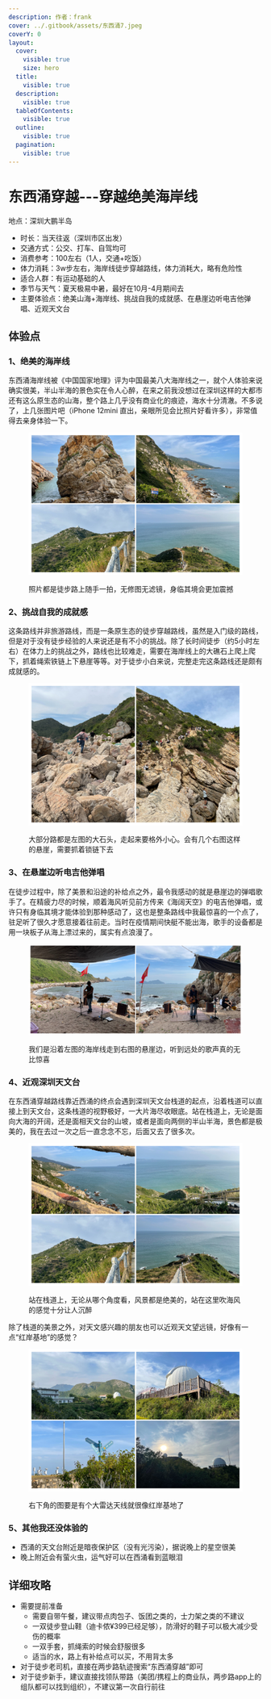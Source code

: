 ```yaml
---
description: 作者：frank
cover: ../.gitbook/assets/东西涌7.jpeg
coverY: 0
layout:
  cover:
    visible: true
    size: hero
  title:
    visible: true
  description:
    visible: true
  tableOfContents:
    visible: true
  outline:
    visible: true
  pagination:
    visible: true
---
```


# 东西涌穿越---穿越绝美海岸线

地点：深圳大鹏半岛

* 时长：当天往返（深圳市区出发）
* 交通方式：公交、打车、自驾均可
* 消费参考：100左右（1人，交通+吃饭）
* 体力消耗：3w步左右，海岸线徒步穿越路线，体力消耗大，略有危险性
* 适合人群：有运动基础的人
* 季节与天气：夏天极易中暑，最好在10月-4月期间去
* 主要体验点：绝美山海+海岸线、挑战自我的成就感、在悬崖边听电吉他弹唱、近观天文台

## 体验点

### 1、绝美的海岸线

东西涌海岸线被《中国国家地理》评为中国最美八大海岸线之一，就个人体验来说确实很美，半山半海的景色实在令人心醉，在来之前我没想过在深圳这样的大都市还有这么原生态的山海，整个路上几乎没有商业化的痕迹，海水十分清澈。不多说了，上几张图片吧（iPhone 12mini 直出，亲眼所见会比照片好看许多），非常值得去亲身体验一下。

<figure><img src="../.gitbook/assets/东西涌1.jpg" alt=""><figcaption><p>照片都是徒步路上随手一拍，无修图无滤镜，身临其境会更加震撼</p></figcaption></figure>

### 2、挑战自我的成就感

这条路线并非旅游路线，而是一条原生态的徒步穿越路线，虽然是入门级的路线，但是对于没有徒步经验的人来说还是有不小的挑战。除了长时间徒步（约5小时左右）在体力上的挑战之外，路线也比较难走，需要在海岸线上的大礁石上爬上爬下，抓着绳索铁链上下悬崖等等。对于徒步小白来说，完整走完这条路线还是颇有成就感的。

<figure><img src="../.gitbook/assets/东西涌3.jpg" alt=""><figcaption><p>大部分路都是左图的大石头，走起来要格外小心。会有几个右图这样的悬崖，需要抓着锁链下去</p></figcaption></figure>

### 3、在悬崖边听电吉他弹唱

在徒步过程中，除了美景和沿途的补给点之外，最令我感动的就是悬崖边的弹唱歌手了。在精疲力尽的时候，顺着海风听见前方传来《海阔天空》的电吉他弹唱，或许只有身临其境才能体验到那种感动了，这也是整条路线中我最惊喜的一个点了，驻足听了很久才愿意接着往前走。当时在疫情期间快艇不能出海，歌手的设备都是用一块板子从海上漂过来的，属实有点浪漫了。

<figure><img src="../.gitbook/assets/东西涌4.jpg" alt=""><figcaption><p>我们是沿着左图的海岸线走到右图的悬崖边，听到远处的歌声真的无比惊喜</p></figcaption></figure>

### 4、近观深圳天文台

在东西涌穿越路线靠近西涌的终点会遇到深圳天文台栈道的起点，沿着栈道可以直接上到天文台，这条栈道的视野极好，一大片海尽收眼底。站在栈道上，无论是面向大海的开阔，还是面相天文台的山坡，或者是面向两侧的半山半海，景色都是极美的，我在去过一次之后一直念念不忘，后面又去了很多次。

<figure><img src="../.gitbook/assets/东西涌5.jpg" alt=""><figcaption><p>站在栈道上，无论从哪个角度看，风景都是绝美的，站在这里吹海风的感觉十分让人沉醉</p></figcaption></figure>

除了栈道的美景之外，对天文感兴趣的朋友也可以近观天文望远镜，好像有一点“红岸基地”的感觉？

<figure><img src="../.gitbook/assets/东西涌6.jpg" alt=""><figcaption><p>右下角的图要是有个大雷达天线就很像红岸基地了</p></figcaption></figure>

### 5、其他我还没体验的

* 西涌的天文台附近是暗夜保护区（没有光污染），据说晚上的星空很美
* 晚上附近会有萤火虫，运气好可以在西涌看到蓝眼泪

## 详细攻略

* 需要提前准备
  * 需要自带午餐，建议带点肉包子、饭团之类的，士力架之类的不建议
  * 一双徒步登山鞋（迪卡侬¥399已经足够），防滑好的鞋子可以极大减少受伤的概率
  * 一双手套，抓绳索的时候会舒服很多
  * 适当的水，路上有补给点可以买，不用背太多
* 对于徒步老司机，直接在两步路轨迹搜索“东西涌穿越”即可
* 对于徒步新手，建议直接找领队带路（美团/携程上的商业队，两步路app上的组队都可以找到组织），不建议第一次自行前往
